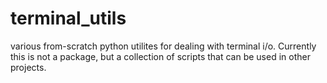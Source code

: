 # terminal_utils
various from-scratch python utilites for dealing with terminal i/o. Currently this is not a package, but a collection of scripts that can be used in other projects.
